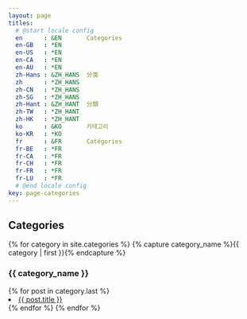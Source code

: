 ```yaml
---
layout: page
titles:
  # @start locale config
  en      : &EN       Categories
  en-GB   : *EN
  en-US   : *EN
  en-CA   : *EN
  en-AU   : *EN
  zh-Hans : &ZH_HANS  分类
  zh      : *ZH_HANS
  zh-CN   : *ZH_HANS
  zh-SG   : *ZH_HANS
  zh-Hant : &ZH_HANT  分類
  zh-TW   : *ZH_HANT
  zh-HK   : *ZH_HANT
  ko      : &KO       카테고리
  ko-KR   : *KO
  fr      : &FR       Catégories
  fr-BE   : *FR
  fr-CA   : *FR
  fr-CH   : *FR
  fr-FR   : *FR
  fr-LU   : *FR
  # @end locale config
key: page-categories
---
```


## Categories

{% for category in site.categories %}
  {% capture category_name %}{{ category | first }}{% endcapture %}
  <h3 id="{{ category_name | slugify }}">{{ category_name }}</h3>
  {% for post in category.last %}
    <li><a href="{{ post.url }}">{{ post.title }}</a></li>
  {% endfor %}
{% endfor %}